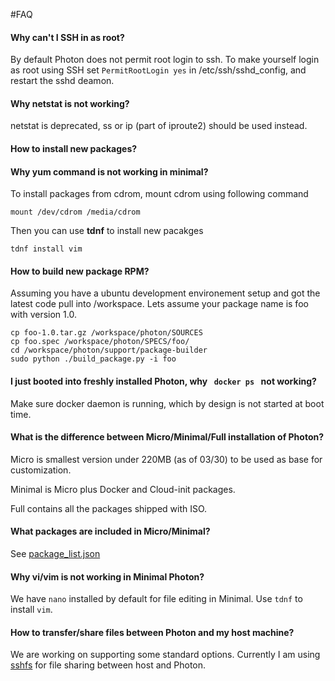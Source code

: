 #FAQ

#### Why can't I SSH in as root?

By default Photon does not permit root login to ssh. To make yourself login as root using
SSH set <code>PermitRootLogin yes</code> in /etc/ssh/sshd_config, and restart the sshd deamon.

#### Why netstat is not working?

netstat is deprecated, ss or ip (part of iproute2) should be used instead.

#### How to install new packages?
#### Why yum command is not working in minimal?

To install packages from cdrom, mount cdrom using following command

```
mount /dev/cdrom /media/cdrom
```

Then you can use __tdnf__ to install new pacakges

```
tdnf install vim
```

#### How to build new package RPM?

Assuming you have a ubuntu development environement setup and got the latest code pull into /workspace.
Lets assume your package name is foo with version 1.0.

```
cp foo-1.0.tar.gz /workspace/photon/SOURCES
cp foo.spec /workspace/photon/SPECS/foo/
cd /workspace/photon/support/package-builder
sudo python ./build_package.py -i foo
```

#### I just booted into freshly installed Photon, why <code> docker ps </code> not working?

Make sure docker daemon is running, which by design is not started at boot time. 

#### What is the difference between Micro/Minimal/Full installation of Photon?
Micro is smallest version under 220MB (as of 03/30) to be used as base for customization.

Minimal is Micro plus Docker and Cloud-init packages.

Full contains all the packages shipped with ISO.

#### What packages are included in Micro/Minimal?
See [package_list.json](installer/package_list.json)

#### Why vi/vim is not working in Minimal Photon?

We have `nano` installed by default for file editing in Minimal. Use `tdnf` to install `vim`.

#### How to transfer/share files between Photon and my host machine?

We are working on supporting some standard options. Currently I am using [sshfs](https://wiki.archlinux.org/index.php/sshfs) for file sharing between host and Photon.
